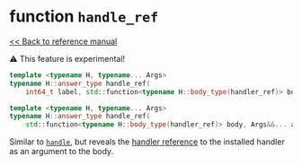 # function `handle_ref`

[<< Back to reference manual](refman.md)

:warning: This feature is experimental!

```cpp
template <typename H, typename... Args>
typename H::answer_type handle_ref(
    int64_t label, std::function<typename H::body_type(handler_ref)> body, Args&&... args);

template <typename H, typename... Args>
typename H::answer_type handle_ref(
    std::function<typename H::body_type(handler_ref)> body, Args&&... args);
```

Similar to [`handle`](refman-handle.md), but reveals the [handler reference](refman-handler_ref.md) to the installed handler as an argument to the body.
